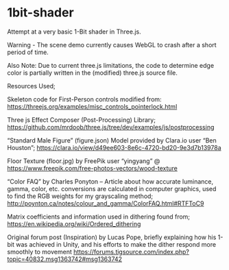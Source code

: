 # 1bit-shader
Attempt at a very basic 1-Bit shader in Three.js.

Warning - The scene demo currently causes WebGL to crash after a short period of time.

Also Note: Due to current three.js limitations, the code to determine edge color is partially written in the (modified) three.js source file.

Resources Used;

Skeleton code for First-Person controls modified from:
https://threejs.org/examples/misc_controls_pointerlock.html

Three js Effect Composer (Post-Processing) Library;
https://github.com/mrdoob/three.js/tree/dev/examples/js/postprocessing

“Standard Male Figure” (figure.json) Model provided by Clara.io user “Ben Houston”;
https://clara.io/view/d49ee603-8e6c-4720-bd20-9e3d7b13978a

Floor Texture (floor.jpg) by FreePik user “yingyang” @
https://www.freepik.com/free-photos-vectors/wood-texture

“Color FAQ” by Charles Ponyton – Article about how accurate luminance, gamma, color, etc. conversions are calculated in computer graphics, used to find the RGB weights for my grayscaling method;
http://poynton.ca/notes/colour_and_gamma/ColorFAQ.html#RTFToC9

Matrix coefficients and information used in dithering found from;
https://en.wikipedia.org/wiki/Ordered_dithering

Original forum post (Inspiration) by Lucas Pope, briefly explaining how his 1-bit was achieved in Unity, and his efforts to make the dither respond more smoothly to movement
https://forums.tigsource.com/index.php?topic=40832.msg1363742#msg1363742
